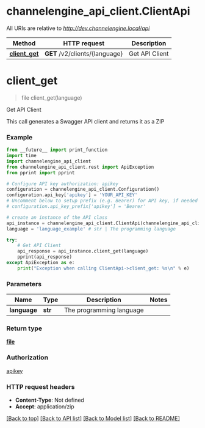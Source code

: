 # channelengine_api_client.ClientApi

All URIs are relative to *http://dev.channelengine.local/api*

Method | HTTP request | Description
------------- | ------------- | -------------
[**client_get**](ClientApi.md#client_get) | **GET** /v2/clients/{language} | Get API Client


# **client_get**
> file client_get(language)

Get API Client

This call generates a Swagger API client and returns it as a ZIP

### Example 
```python
from __future__ import print_function
import time
import channelengine_api_client
from channelengine_api_client.rest import ApiException
from pprint import pprint

# Configure API key authorization: apikey
configuration = channelengine_api_client.Configuration()
configuration.api_key['apikey'] = 'YOUR_API_KEY'
# Uncomment below to setup prefix (e.g. Bearer) for API key, if needed
# configuration.api_key_prefix['apikey'] = 'Bearer'

# create an instance of the API class
api_instance = channelengine_api_client.ClientApi(channelengine_api_client.ApiClient(configuration))
language = 'language_example' # str | The programming language

try: 
    # Get API Client
    api_response = api_instance.client_get(language)
    pprint(api_response)
except ApiException as e:
    print("Exception when calling ClientApi->client_get: %s\n" % e)
```

### Parameters

Name | Type | Description  | Notes
------------- | ------------- | ------------- | -------------
 **language** | **str**| The programming language | 

### Return type

[**file**](file.md)

### Authorization

[apikey](../README.md#apikey)

### HTTP request headers

 - **Content-Type**: Not defined
 - **Accept**: application/zip

[[Back to top]](#) [[Back to API list]](../README.md#documentation-for-api-endpoints) [[Back to Model list]](../README.md#documentation-for-models) [[Back to README]](../README.md)

